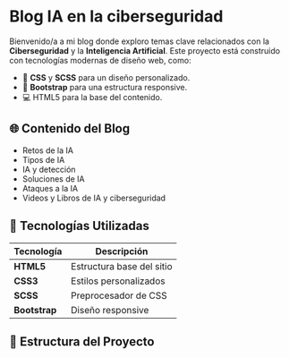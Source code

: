 # Blog IA en la ciberseguridad

Bienvenido/a a mi blog donde exploro temas clave relacionados con la **Ciberseguridad** y la **Inteligencia Artificial**. Este proyecto está construido con tecnologías modernas de diseño web, como:

- 🎨 **CSS** y **SCSS** para un diseño personalizado.
- 🧩 **Bootstrap** para una estructura responsive.
- 💻 HTML5 para la base del contenido.

## 🌐 Contenido del Blog

- Retos de la IA
- Tipos de IA
- IA y detección
- Soluciones de IA
- Ataques a la IA
- Videos y Libros de IA y ciberseguridad

## 🚀 Tecnologías Utilizadas

| Tecnología | Descripción |
|-----------|-------------|
| **HTML5** | Estructura base del sitio |
| **CSS3** | Estilos personalizados |
| **SCSS** | Preprocesador de CSS |
| **Bootstrap** | Diseño responsive |

## 📁 Estructura del Proyecto

